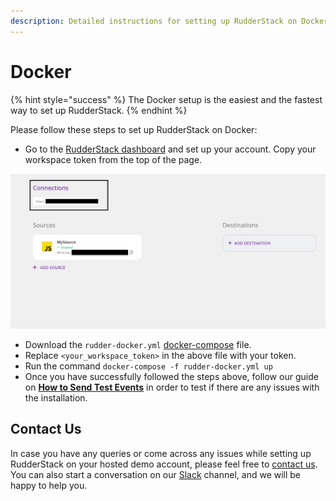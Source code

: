 ```yaml
---
description: Detailed instructions for setting up RudderStack on Docker
---
```


# Docker

{% hint style="success" %}
The Docker setup is the easiest and the fastest way to set up RudderStack.
{% endhint %}

Please follow these steps to set up RudderStack on Docker:

* Go to the [RudderStack dashboard](https://app.rudderlabs.com/signup) and set up your account. Copy your workspace token from the top of the page.

![Workspace Token](../.gitbook/assets/wspace-token.png)

* Download the `rudder-docker.yml` [docker-compose](https://raw.githubusercontent.com/rudderlabs/rudder-server/master/rudder-docker.yml) file.
* Replace `<your_workspace_token>` in the above file with your token. 
* Run the command `docker-compose -f rudder-docker.yml up`
* Once you have successfully followed the steps above, follow our guide on [**How to Send Test Events**](https://docs.rudderstack.com/getting-started/installing-and-setting-up-rudderstack#how-to-send-test-events) in order to test if there are any issues with the installation.

## Contact Us

In case you have any queries or come across any issues while setting up RudderStack on your hosted demo account, please feel free to [contact us](mailto:%20docs@rudderstack.com). You can also start a conversation on our [Slack](https://resources.rudderstack.com/join-rudderstack-slack) channel, and we will be happy to help you.

